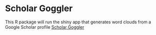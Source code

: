 # Scholar Goggler

This R package will run the shiny app that generates word clouds from a Google Scholar profile [Scholar Goggler](https://scholargoggler.com/)
